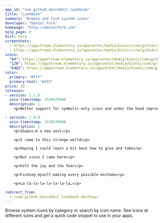 ```yaml
---
app_id: "com.github.danrabbit.lookbook"
title: "LookBook"
summary: "Browse and find system icons"
developer: "Daniel Foré"
homepage: "http://danielfore.com"
help_page: #
dist: hera
screenshots:
  - https://appstream.elementary.io/appcenter/media/bionic/com/github/danrabbit.lookbook/0E81FDB1987678C9B9F2466502A3DE9F/screenshots/image-1_orig.png
  - https://appstream.elementary.io/appcenter/media/bionic/com/github/danrabbit.lookbook/0E81FDB1987678C9B9F2466502A3DE9F/screenshots/image-2_orig.png
icons:
  "64": https://appstream.elementary.io/appcenter/media/bionic/com/github/danrabbit.lookbook/0E81FDB1987678C9B9F2466502A3DE9F/icons/64x64/com.github.danrabbit.lookbook_com.github.danrabbit.lookbook.png
  "128": https://appstream.elementary.io/appcenter/media/bionic/com/github/danrabbit.lookbook/0E81FDB1987678C9B9F2466502A3DE9F/icons/128x128/com.github.danrabbit.lookbook_com.github.danrabbit.lookbook.png
  "64@2": https://appstream.elementary.io/appcenter/media/bionic/com/github/danrabbit.lookbook/0E81FDB1987678C9B9F2466502A3DE9F/icons/64x64@2/com.github.danrabbit.lookbook_com.github.danrabbit.lookbook.png
color:
  primary: "#fff"
  primary-text: "#333"
price: 10
releases:
- version: 1.1.0
  unix-timestamp: 1540425600
  description: |-
    <p>Better support for symbolic-only icons and under the hood improvements!</p>

- version: 1.0.0
  unix-timestamp: 1530576000
  description: |-
    <p>I&apos;m a new soul</p>

    <p>I came to this strange world</p>

    <p>Hoping I could learn a bit bout how to give and take</p>

    <p>But since I came here</p>

    <p>Felt the joy and the fear</p>

    <p>Finding myself making every possible mistake</p>

    <p>La-la-la-la-la-la-la-la…</p>

redirect_from:
  - /com.github.danrabbit.lookbook.desktop/
---
```

<p>Browse system icons by category or search by icon name. See icons at different sizes and get a quick code snippet to use in your apps.</p>
